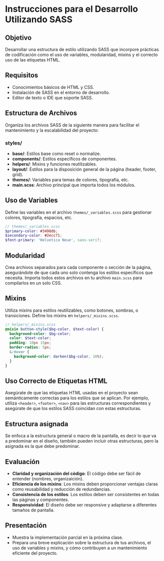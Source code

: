# Instrucciones para el Desarrollo Utilizando SASS

## Objetivo
Desarrollar una estructura de estilo utilizando SASS que incorpore prácticas de codificación como el uso de variables, modularidad, mixins y el correcto uso de las etiquetas HTML.

## Requisitos
- Conocimientos básicos de HTML y CSS.
- Instalación de SASS en el entorno de desarrollo.
- Editor de texto o IDE que soporte SASS.

## Estructura de Archivos
Organiza los archivos SASS de la siguiente manera para facilitar el mantenimiento y la escalabilidad del proyecto:

### styles/
- **base/**: Estilos base como reset o normalize.
- **components/**: Estilos específicos de componentes.
- **helpers/**: Mixins y funciones reutilizables.
- **layout/**: Estilos para la disposición general de la página (header, footer, grid).
- **themes/**: Variables para temas de colores, tipografía, etc.
- **main.scss**: Archivo principal que importa todos los módulos.

## Uso de Variables
Define las variables en el archivo `themes/_variables.scss` para gestionar colores, tipografía, espacios, etc.

```scss
// themes/_variables.scss
$primary-color: #3498db;
$secondary-color: #2ecc71;
$font-primary: 'Helvetica Neue', sans-serif;
```

## Modularidad
Crea archivos separados para cada componente o sección de la página, asegurándote de que cada uno solo contenga los estilos específicos que necesita. Importa todos estos archivos en tu archivo `main.scss` para compilarlos en un solo CSS.

## Mixins
Utiliza mixins para estilos reutilizables, como botones, sombras, o transiciones. Define los mixins en `helpers/_mixins.scss`.

```scss
// helpers/_mixins.scss
@mixin button-style($bg-color, $text-color) {
  background-color: $bg-color;
  color: $text-color;
  padding: 10px 15px;
  border-radius: 5px;
  &:hover {
    background-color: darken($bg-color, 10%);
  }
}
```

## Uso Correcto de Etiquetas HTML
Asegúrate de que las etiquetas HTML usadas en el proyecto sean semánticamente correctas para los estilos que se aplican. Por ejemplo, utiliza `<header>`, `<footer>`, `<nav>` para las estructuras correspondientes y asegúrate de que los estilos SASS coincidan con estas estructuras.

## Estructura asignada
Se enfoca a la estructura general o macro de la pantalla, es decir lo que va a predominar en el diseño, también pueden incluir otras estructuras, pero la asignada es la que debe predominar.
## Evaluación
- **Claridad y organización del código**: El código debe ser fácil de entender (nombres, organizaición).
- **Eficiencia de los mixins**: Los mixins deben proporcionar ventajas claras como reusabilidad y reducción de redundancias.
- **Consistencia de los estilos**: Los estilos deben ser consistentes en todas las páginas y componentes.
- **Responsividad**: El diseño debe ser responsive y adaptarse a diferentes tamaños de pantalla.

## Presentación
- Muestra la implementación parcial en la próxima clase.
- Prepara una breve explicación sobre la estructura de tus archivos, el uso de variables y mixins, y cómo contribuyen a un mantenimiento eficiente del proyecto.
